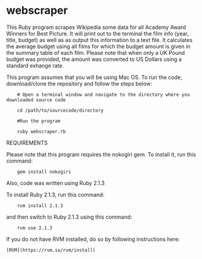 # webscraper

This Ruby program scrapes Wikipedia some data for all Academy Award Winners for Best Picture. It will print out to the terminal the film info (year, title, budget) as well as as output this information to a text file. It calculates the average budget using all films for which the budget amount is given in the summary table of each film. Please note that when only a UK Pound budget was provided, the amount was converted to US Dollars using a standard exhange rate.

This program assumes that you will be using Mac OS. To run the code, download/clone the repository and follow the steps below:

        # Open a terminal window and navigate to the directory where you downloaded source code

        cd /path/to/sourcecode/directory

        #Run the program

        ruby webscraper.rb

REQUIREMENTS

Please note that this program requires the nokogiri gem. To install it, run this command:

        gem install nokogiri

Also, code was written using Ruby 2.1.3

To install Ruby 2.1.3, run this command:
		
		rvm install 2.1.3

and then switch to Ruby 2.1.3 using this command:

		rvm use 2.1.3

If you do not have RVM installed, do so by following instructions here:

	[RVM](https://rvm.io/rvm/install)
